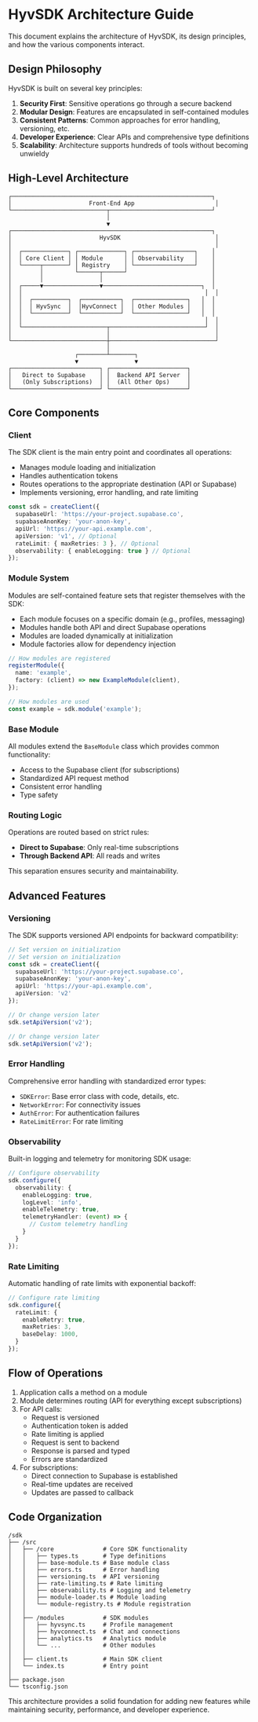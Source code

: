 # HyvSDK Architecture Guide

This document explains the architecture of HyvSDK, its design principles, and how the various components interact.

## Design Philosophy

HyvSDK is built on several key principles:

1. **Security First**: Sensitive operations go through a secure backend
2. **Modular Design**: Features are encapsulated in self-contained modules
3. **Consistent Patterns**: Common approaches for error handling, versioning, etc.
4. **Developer Experience**: Clear APIs and comprehensive type definitions
5. **Scalability**: Architecture supports hundreds of tools without becoming unwieldy

## High-Level Architecture

```
┌─────────────────────────────────────────────────────────┐
│                      Front-End App                       │
└───────────────────────────┬─────────────────────────────┘
                            │
                            ▼
┌─────────────────────────────────────────────────────────┐
│                         HyvSDK                           │
│                                                          │
│  ┌─────────────┐ ┌─────────────┐ ┌─────────────────┐    │
│  │ Core Client │ │ Module      │ │ Observability   │    │
│  └─────┬───────┘ │ Registry    │ └─────────────────┘    │
│        │         └──────┬──────┘                        │
│        │                │                               │
│  ┌─────▼────────────────▼────────────────────────────┐  │
│  │                                                    │  │
│  │  ┌──────────┐  ┌───────────┐  ┌───────────────┐   │  │
│  │  │ HyvSync  │  │HyvConnect │  │ Other Modules │   │  │
│  │  └──────────┘  └───────────┘  └───────────────┘   │  │
│  │                                                    │  │
│  └────────────────────────┬───────────────────────────┘  │
│                           │                              │
└───────────────────────────┼──────────────────────────────┘
                            │
                   ┌────────┴───────┐
                   ▼                ▼
┌─────────────────────────┐ ┌──────────────────────┐
│   Direct to Supabase    │ │  Backend API Server  │
│   (Only Subscriptions)  │ │  (All Other Ops)     │
└─────────────────────────┘ └──────────────────────┘
```

## Core Components

### Client

The SDK client is the main entry point and coordinates all operations:

- Manages module loading and initialization
- Handles authentication tokens
- Routes operations to the appropriate destination (API or Supabase)
- Implements versioning, error handling, and rate limiting

```typescript
const sdk = createClient({
  supabaseUrl: 'https://your-project.supabase.co',
  supabaseAnonKey: 'your-anon-key',
  apiUrl: 'https://your-api.example.com',
  apiVersion: 'v1', // Optional
  rateLimit: { maxRetries: 3 }, // Optional
  observability: { enableLogging: true } // Optional
});
```

### Module System

Modules are self-contained feature sets that register themselves with the SDK:

- Each module focuses on a specific domain (e.g., profiles, messaging)
- Modules handle both API and direct Supabase operations
- Modules are loaded dynamically at initialization
- Module factories allow for dependency injection

```typescript
// How modules are registered
registerModule({
  name: 'example',
  factory: (client) => new ExampleModule(client),
});

// How modules are used
const example = sdk.module('example');
```

### Base Module

All modules extend the `BaseModule` class which provides common functionality:

- Access to the Supabase client (for subscriptions)
- Standardized API request method
- Consistent error handling
- Type safety

### Routing Logic

Operations are routed based on strict rules:

- **Direct to Supabase**: Only real-time subscriptions
- **Through Backend API**: All reads and writes

This separation ensures security and maintainability.

## Advanced Features

### Versioning

The SDK supports versioned API endpoints for backward compatibility:

```typescript
// Set version on initialization
// Set version on initialization
const sdk = createClient({ 
  supabaseUrl: 'https://your-project.supabase.co',
  supabaseAnonKey: 'your-anon-key',
  apiUrl: 'https://your-api.example.com',
  apiVersion: 'v2' 
});

// Or change version later
sdk.setApiVersion('v2');

// Or change version later
sdk.setApiVersion('v2');
```

### Error Handling

Comprehensive error handling with standardized error types:

- `SDKError`: Base error class with code, details, etc.
- `NetworkError`: For connectivity issues
- `AuthError`: For authentication failures
- `RateLimitError`: For rate limiting

### Observability

Built-in logging and telemetry for monitoring SDK usage:

```typescript
// Configure observability
sdk.configure({
  observability: {
    enableLogging: true,
    logLevel: 'info',
    enableTelemetry: true,
    telemetryHandler: (event) => {
      // Custom telemetry handling
    }
  }
});
```

### Rate Limiting

Automatic handling of rate limits with exponential backoff:

```typescript
// Configure rate limiting
sdk.configure({
  rateLimit: {
    enableRetry: true,
    maxRetries: 3,
    baseDelay: 1000,
  }
});
```

## Flow of Operations

1. Application calls a method on a module
2. Module determines routing (API for everything except subscriptions)
3. For API calls:
   - Request is versioned
   - Authentication token is added
   - Rate limiting is applied
   - Request is sent to backend
   - Response is parsed and typed
   - Errors are standardized
4. For subscriptions:
   - Direct connection to Supabase is established
   - Real-time updates are received
   - Updates are passed to callback

## Code Organization

```
/sdk
├── /src
│   ├── /core              # Core SDK functionality
│   │   ├── types.ts       # Type definitions
│   │   ├── base-module.ts # Base module class
│   │   ├── errors.ts      # Error handling
│   │   ├── versioning.ts  # API versioning
│   │   ├── rate-limiting.ts # Rate limiting
│   │   ├── observability.ts # Logging and telemetry
│   │   ├── module-loader.ts # Module loading
│   │   └── module-registry.ts # Module registration
│   │
│   ├── /modules           # SDK modules
│   │   ├── hyvsync.ts     # Profile management
│   │   ├── hyvconnect.ts  # Chat and connections
│   │   ├── analytics.ts   # Analytics module
│   │   └── ...            # Other modules
│   │
│   ├── client.ts          # Main SDK client
│   └── index.ts           # Entry point
│
├── package.json
└── tsconfig.json
```

This architecture provides a solid foundation for adding new features while maintaining security, performance, and developer experience.